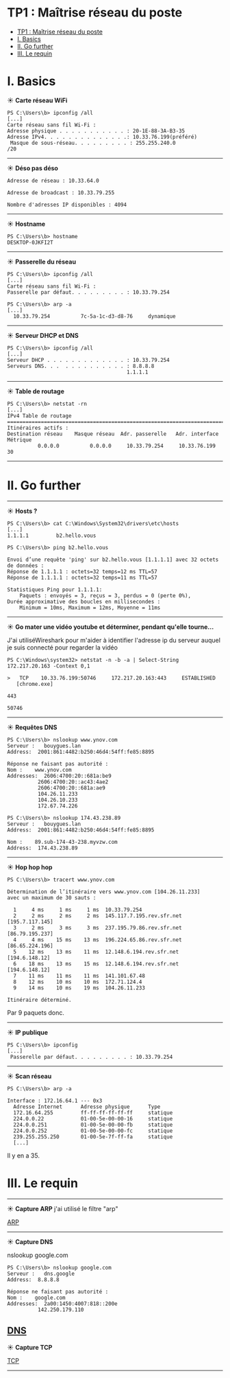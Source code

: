 # TP1 : Maîtrise réseau du poste

- [TP1 : Maîtrise réseau du poste](#tp1--maîtrise-réseau-du-poste)
- [I. Basics](#i-basics)
- [II. Go further](#ii-go-further)
- [III. Le requin](#iii-le-requin)

# I. Basics

☀️ **Carte réseau WiFi**

```
PS C:\Users\b> ipconfig /all
[...]
Carte réseau sans fil Wi-Fi :
Adresse physique . . . . . . . . . . . : 20-1E-88-3A-B3-35
Adresse IPv4. . . . . . . . . . . . . .: 10.33.76.199(préféré)
 Masque de sous-réseau. . . . . . . . . : 255.255.240.0
/20
```

---

☀️ **Déso pas déso**

```
Adresse de réseau : 10.33.64.0
```

```
Adresse de broadcast : 10.33.79.255
```

```
Nombre d'adresses IP disponibles : 4094
```

---

☀️ **Hostname**

```
PS C:\Users\b> hostname
DESKTOP-0JKFI2T
```

---

☀️ **Passerelle du réseau**

```
PS C:\Users\b> ipconfig /all
[...]
Carte réseau sans fil Wi-Fi :
Passerelle par défaut. . . . . . . . . : 10.33.79.254
```

```
PS C:\Users\b> arp -a
[...]
  10.33.79.254          7c-5a-1c-d3-d8-76     dynamique
```

---

☀️ **Serveur DHCP et DNS**

```
PS C:\Users\b> ipconfig /all
[...]
Serveur DHCP . . . . . . . . . . . . . : 10.33.79.254
Serveurs DNS. . .  . . . . . . . . . . : 8.8.8.8
                                       1.1.1.1
```

---

☀️ **Table de routage**

```
PS C:\Users\b> netstat -rn
[...]
IPv4 Table de routage
===========================================================================
Itinéraires actifs :
Destination réseau    Masque réseau  Adr. passerelle   Adr. interface Métrique
          0.0.0.0          0.0.0.0     10.33.79.254     10.33.76.199     30
```

---

# II. Go further

---

☀️ **Hosts ?**

```
PS C:\Users\b> cat C:\Windows\System32\drivers\etc\hosts
[...]
1.1.1.1         b2.hello.vous
```

```
PS C:\Users\b> ping b2.hello.vous

Envoi d’une requête 'ping' sur b2.hello.vous [1.1.1.1] avec 32 octets de données :
Réponse de 1.1.1.1 : octets=32 temps=12 ms TTL=57
Réponse de 1.1.1.1 : octets=32 temps=11 ms TTL=57

Statistiques Ping pour 1.1.1.1:
    Paquets : envoyés = 3, reçus = 3, perdus = 0 (perte 0%),
Durée approximative des boucles en millisecondes :
    Minimum = 10ms, Maximum = 12ms, Moyenne = 11ms
```

---

☀️ **Go mater une vidéo youtube et déterminer, pendant qu'elle tourne...**

J'ai utiliséWireshark pour m'aider à identifier l'adresse ip du serveur auquel je suis connecté pour regarder la vidéo

```
PS C:\Windows\system32> netstat -n -b -a | Select-String 172.217.20.163 -Context 0,1

>   TCP    10.33.76.199:50746     172.217.20.163:443     ESTABLISHED
   [chrome.exe]
```

```
443
```

```
50746
```

---

☀️ **Requêtes DNS**

```
PS C:\Users\b> nslookup www.ynov.com
Serveur :   bouygues.lan
Address:  2001:861:4482:b250:46d4:54ff:fe85:8895

Réponse ne faisant pas autorité :
Nom :    www.ynov.com
Addresses:  2606:4700:20::681a:be9
          2606:4700:20::ac43:4ae2
          2606:4700:20::681a:ae9
          104.26.11.233
          104.26.10.233
          172.67.74.226
```

```
PS C:\Users\b> nslookup 174.43.238.89
Serveur :   bouygues.lan
Address:  2001:861:4482:b250:46d4:54ff:fe85:8895

Nom :    89.sub-174-43-238.myvzw.com
Address:  174.43.238.89
```

---

☀️ **Hop hop hop**

```
PS C:\Users\b> tracert www.ynov.com

Détermination de l’itinéraire vers www.ynov.com [104.26.11.233]
avec un maximum de 30 sauts :

  1     4 ms     1 ms     1 ms  10.33.79.254
  2     2 ms     2 ms     2 ms  145.117.7.195.rev.sfr.net [195.7.117.145]
  3     2 ms     3 ms     3 ms  237.195.79.86.rev.sfr.net [86.79.195.237]
  4     4 ms    15 ms    13 ms  196.224.65.86.rev.sfr.net [86.65.224.196]
  5    12 ms    13 ms    11 ms  12.148.6.194.rev.sfr.net [194.6.148.12]
  6    18 ms    13 ms    15 ms  12.148.6.194.rev.sfr.net [194.6.148.12]
  7    11 ms    11 ms    11 ms  141.101.67.48
  8    12 ms    10 ms    10 ms  172.71.124.4
  9    14 ms    10 ms    19 ms  104.26.11.233

Itinéraire déterminé.
```

Par 9 paquets donc.

---

☀️ **IP publique**

```
PS C:\Users\b> ipconfig
[...]
 Passerelle par défaut. . . . . . . . . : 10.33.79.254
```

---

☀️ **Scan réseau**

```
PS C:\Users\b> arp -a

Interface : 172.16.64.1 --- 0x3
  Adresse Internet      Adresse physique      Type
  172.16.64.255         ff-ff-ff-ff-ff-ff     statique
  224.0.0.22            01-00-5e-00-00-16     statique
  224.0.0.251           01-00-5e-00-00-fb     statique
  224.0.0.252           01-00-5e-00-00-fc     statique
  239.255.255.250       01-00-5e-7f-ff-fa     statique
  [...]
```

Il y en a 35.

# III. Le requin

---

☀️ **Capture ARP**
j'ai utilisé le filtre "arp"

[ARP](./captures/arp.pcap)

---

☀️ **Capture DNS**

nslookup google.com

```
PS C:\Users\b> nslookup google.com
Serveur :   dns.google
Address:  8.8.8.8

Réponse ne faisant pas autorité :
Nom :    google.com
Addresses:  2a00:1450:4007:818::200e
          142.250.179.110
```

## [DNS](./captures/dns.pcap)

☀️ **Capture TCP**

[TCP](./captures/tcp.pcap)

---
